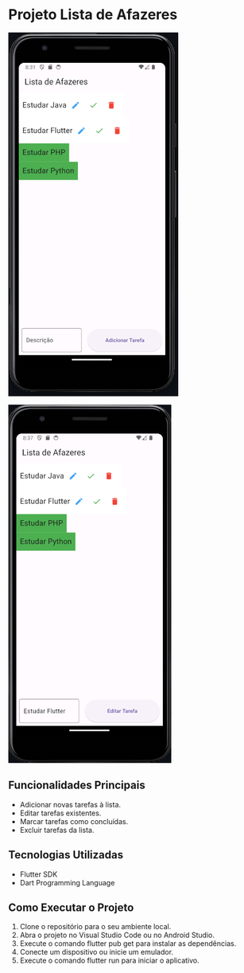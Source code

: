# Projeto Lista de Afazeres

![alt text](image.png)

![alt text](image-1.png)

## Funcionalidades Principais

- Adicionar novas tarefas à lista.
- Editar tarefas existentes.
- Marcar tarefas como concluídas.
- Excluir tarefas da lista.

## Tecnologias Utilizadas
- Flutter SDK
- Dart Programming Language

## Como Executar o Projeto

1. Clone o repositório para o seu ambiente local.
2. Abra o projeto no Visual Studio Code ou no Android Studio.
3. Execute o comando flutter pub get para instalar as dependências.
4. Conecte um dispositivo ou inicie um emulador.
5. Execute o comando flutter run para iniciar o aplicativo.